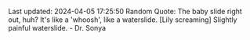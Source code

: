 Last updated: 2024-04-05 17:25:50
Random Quote: The baby slide right out, huh? It's like a 'whoosh', like a waterslide. [Lily screaming] Slightly painful waterslide. - Dr. Sonya